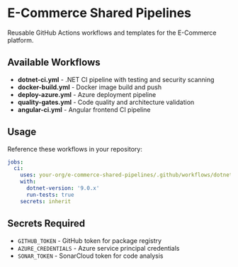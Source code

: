 # E-Commerce Shared Pipelines

Reusable GitHub Actions workflows and templates for the E-Commerce platform.

## Available Workflows

- **dotnet-ci.yml** - .NET CI pipeline with testing and security scanning
- **docker-build.yml** - Docker image build and push
- **deploy-azure.yml** - Azure deployment pipeline
- **quality-gates.yml** - Code quality and architecture validation
- **angular-ci.yml** - Angular frontend CI pipeline

## Usage

Reference these workflows in your repository:

```yaml
jobs:
  ci:
    uses: your-org/e-commerce-shared-pipelines/.github/workflows/dotnet-ci.yml@main
    with:
      dotnet-version: '9.0.x'
      run-tests: true
    secrets: inherit
```

## Secrets Required

- `GITHUB_TOKEN` - GitHub token for package registry
- `AZURE_CREDENTIALS` - Azure service principal credentials
- `SONAR_TOKEN` - SonarCloud token for code analysis
